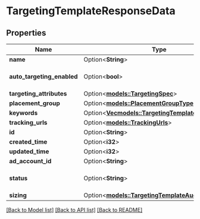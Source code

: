 # TargetingTemplateResponseData

## Properties

Name | Type | Description | Notes
------------ | ------------- | ------------- | -------------
**name** | Option<**String**> | targeting template name | [optional]
**auto_targeting_enabled** | Option<**bool**> | Enable auto-targeting for ad group. Also known as <a href=\"https://help.pinterest.com/en/business/article/expanded-targeting\" target=\"_blank\">\"expanded targeting\"</a>. | [optional][default to true]
**targeting_attributes** | Option<[**models::TargetingSpec**](TargetingSpec.md)> |  | [optional]
**placement_group** | Option<[**models::PlacementGroupType**](PlacementGroupType.md)> |  | [optional]
**keywords** | Option<[**Vec<models::TargetingTemplateKeyword>**](TargetingTemplateKeyword.md)> |  | [optional]
**tracking_urls** | Option<[**models::TrackingUrls**](TrackingUrls.md)> |  | [optional]
**id** | Option<**String**> | Targeting template ID. | [optional]
**created_time** | Option<**i32**> | Targeting template created time. Unix timestamp in seconds. | [optional]
**updated_time** | Option<**i32**> | Targeting template updated time.Unix timestamp in seconds. | [optional]
**ad_account_id** | Option<**String**> | The ID of the advertiser that this targeting template belongs to. | [optional]
**status** | Option<**String**> | Indicate targeting template is active or Deleted | [optional][default to Active]
**sizing** | Option<[**models::TargetingTemplateAudienceSizing**](TargetingTemplateAudienceSizing.md)> |  | [optional]

[[Back to Model list]](../README.md#documentation-for-models) [[Back to API list]](../README.md#documentation-for-api-endpoints) [[Back to README]](../README.md)


